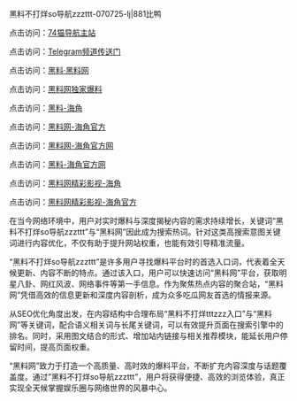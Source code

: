 黑料不打烊so导航zzzttt-070725-lj|881比鸭

点击访问：<a href="https://74mao.com/">74猫导航主站</a>

点击访问：<a href="https://74mao.com/">Telegram频道传送门</a>

点击访问：<a href="https://heiliaolvzlu3.pages.dev">黑料·黑料网</a>

点击访问：<a href="https://heiliaoyvnrda.pages.dev">黑料网独家爆料</a>

点击访问：<a href="https://ert-6he.pages.dev/">黑料-海角</a>

点击访问：<a href="https://fge-7ja.pages.dev/">黑料网-海角官方</a>

点击访问：<a href="https://gbs-3wd.pages.dev/">黑料网-海角官方网</a>

点击访问：<a href="https://sdfsh.pages.dev/">黑料-海角官方网</a>

点击访问：<a href="https://haef.pages.dev/">黑料网精彩影视-海角</a>

点击访问：<a href="https://gbs-3wd.pages.dev/">黑料网精彩影视-海角官方</a>

在当今网络环境中，用户对实时爆料与深度揭秘内容的需求持续增长，关键词“黑料不打烊so导航zzzttt”与“黑料网”因此成为搜索热词。针对这类高搜索意图关键词进行内容优化，不仅有助于提升网站权重，也能有效引导精准流量。

“黑料不打烊so导航zzzttt”是许多用户寻找爆料平台时的首选入口词，代表着全天候更新、内容不断的特点。通过该入口，用户可以快速访问“黑料网”平台，获取明星八卦、网红风波、网络事件等第一手信息。作为聚焦热点内容的聚合站，“黑料网”凭借高效的信息更新和深度内容剖析，成为众多吃瓜网友首选的情报来源。

从SEO优化角度出发，在内容结构中合理布局“黑料不打烊tttzzz入口”与“黑料网”等关键词，配合语义相关词与长尾关键词，可以有效提升页面在搜索引擎中的排名。同时，采用图文结合的形式、增加站内链接与相关推荐模块，能延长用户停留时间，提高页面权重。

“黑料网”致力于打造一个高质量、高时效的爆料平台，不断扩充内容深度与话题覆盖度。通过”黑料不打烊so导航zzzttt”，用户将获得便捷、高效的浏览体验，真正实现全天候掌握娱乐圈与网络世界的风暴中心。
